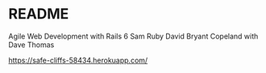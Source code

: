 # README

Agile Web Development with Rails 6
Sam Ruby
David Bryant Copeland
with Dave Thomas

https://safe-cliffs-58434.herokuapp.com/